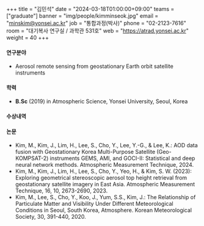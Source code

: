 +++
title = "김민석"
date = "2024-03-18T01:00:00+09:00"
teams = ["graduate"]
banner = "img/people/kimminseok.jpg"
email = "minskim@yonsei.ac.kr"
job = "통합과정(박사)"
phone = "02-2123-7616"
room = "대기복사 연구실 / 과학관 531호"
web = "https://atrad.yonsei.ac.kr"
weight = 40
+++

#### 연구분야
 + Aerosol remote sensing from geostationary Earth orbit satellite instruments

#### 학력
 + **B.Sc** (2019) in Atmospheric Science, Yonsei University, Seoul, Korea

#### 수상내역

#### 논문
 + Kim, M., Kim, J., Lim, H., Lee, S., Cho, Y., Lee, Y.-G., & Lee, K.: AOD data fusion with Geostationary Korea Multi-Purpose Satellite (Geo-KOMPSAT-2) instruments GEMS, AMI, and GOCI-II: Statistical and deep neural network methods. Atmospheric Measurement Technique, 2024.
 + Kim, M., Kim, J., Lim, H., Lee, S., Cho, Y., Yeo, H., & Kim, S. W. (2023): Exploring geometrical stereoscopic aerosol top height retrieval from geostationary satellite imagery in East Asia. Atmospheric Measurement Technique, 16, 10, 2673-2690, 2023.
 + Kim, M., Lee, S., Cho, Y., Koo, J., Yum, S.S., Kim, J.: The Relationship of Particulate Matter and Visibility Under Different Meteorological Conditions in Seoul, South Korea, Atmosphere. Korean Meteorological Society, 30, 391-440, 2020.